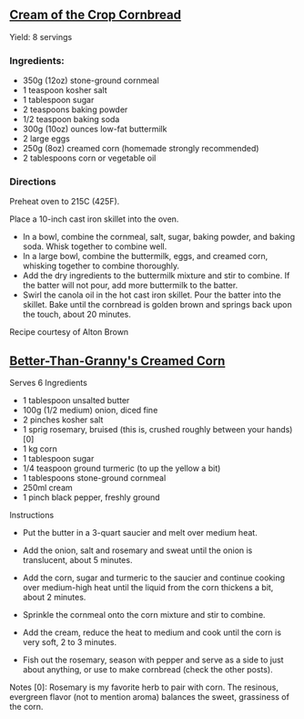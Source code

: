 ## [Cream of the Crop Cornbread](http://altonbrown.com/cream-of-the-crop-cornbread-recipe/)

Yield: 8 servings

### Ingredients:

* 350g (12oz) stone-ground cornmeal
* 1 teaspoon kosher salt
* 1 tablespoon sugar
* 2 teaspoons baking powder
* 1/2 teaspoon baking soda
* 300g (10oz) ounces low-fat buttermilk
* 2 large eggs
* 250g (8oz) creamed corn (homemade strongly recommended)
* 2 tablespoons corn or vegetable oil

### Directions

Preheat oven to 215C (425F).

Place a 10-inch cast iron skillet into the oven.

* In a bowl, combine the cornmeal, salt, sugar, baking powder, and baking soda. Whisk together to combine well.
* In a large bowl, combine the buttermilk, eggs, and creamed corn, whisking together to combine thoroughly.
* Add the dry ingredients to the buttermilk mixture and stir to combine. If the batter will not pour, add more buttermilk to the batter.
* Swirl the canola oil in the hot cast iron skillet. Pour the batter into the skillet. Bake until the cornbread is golden brown and springs back upon the touch, about 20 minutes.

Recipe courtesy of Alton Brown


## [Better-Than-Granny's Creamed Corn](http://altonbrown.com/creamed-corn-recipe/)
Serves 6
Ingredients
* 1 tablespoon unsalted butter
* 100g (1/2 medium) onion, diced fine
* 2 pinches kosher salt
* 1 sprig rosemary, bruised (this is, crushed roughly between your hands)[0]
* 1 kg corn
* 1 tablespoon sugar
* 1/4 teaspoon ground turmeric (to up the yellow a bit)
* 1 tablespoons stone-ground cornmeal
* 250ml cream
* 1 pinch black pepper, freshly ground

Instructions
* Put the butter in a 3-quart saucier and melt over medium heat.
* Add the onion, salt and rosemary and sweat until the onion is translucent, about 5 minutes.

* Add the corn, sugar and turmeric to the saucier and continue cooking over medium-high heat until the liquid from the corn thickens a bit, about 2 minutes.
* Sprinkle the cornmeal onto the corn mixture and stir to combine.
* Add the cream, reduce the heat to medium and cook until the corn is very soft, 2 to 3 minutes.

* Fish out the rosemary, season with pepper and serve as a side to just about anything, or use to make cornbread (check the other posts).

Notes
[0]: Rosemary is my favorite herb to pair with corn. The resinous, evergreen flavor (not to mention aroma) balances the sweet, grassiness of the corn.
